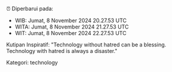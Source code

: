 ⏰ Diperbarui pada:
- WIB: Jumat, 8 November 2024 20.27.53 UTC
- WITA: Jumat, 8 November 2024 21.27.53 UTC
- WIT: Jumat, 8 November 2024 22.27.53 UTC

Kutipan Inspiratif:
"Technology without hatred can be a blessing. Technology with hatred is always a disaster."


Kategori: technology

